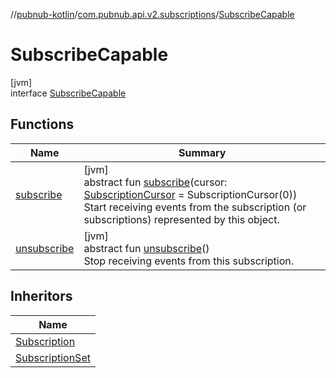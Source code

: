 //[pubnub-kotlin](../../../index.md)/[com.pubnub.api.v2.subscriptions](../index.md)/[SubscribeCapable](index.md)

# SubscribeCapable

[jvm]\
interface [SubscribeCapable](index.md)

## Functions

| Name | Summary |
|---|---|
| [subscribe](subscribe.md) | [jvm]<br>abstract fun [subscribe](subscribe.md)(cursor: [SubscriptionCursor](../-subscription-cursor/index.md) = SubscriptionCursor(0))<br>Start receiving events from the subscription (or subscriptions) represented by this object. |
| [unsubscribe](unsubscribe.md) | [jvm]<br>abstract fun [unsubscribe](unsubscribe.md)()<br>Stop receiving events from this subscription. |

## Inheritors

| Name |
|---|
| [Subscription](../-subscription/index.md) |
| [SubscriptionSet](../-subscription-set/index.md) |
